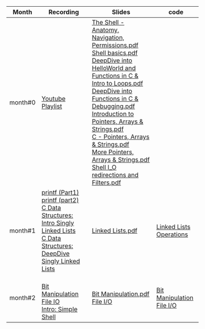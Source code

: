 | Month | Recording | Slides | code |
|----------|---------------------------|--------------------|----|
| month#0 | [Youtube Playlist](https://www.youtube.com/playlist?list=PLyYhUzEei28O-EUhVv9EjDegJoD6lbZ1F) | [The Shell - Anatomy, Navigation, Permissions.pdf](./PDF/The%20Shell%20-%20Anatomy,%20Navigation,%20Permissions.pdf) <br> [Shell basics.pdf](./PDF/Shell%20basics.pdf) <br> [DeepDive into HelloWorld and Functions in C & Intro to Loops.pdf](./PDF/DeepDive%20into%20HelloWorld%20and%20Functions%20in%20C%20&%20Intro%20to%20Loops.pdf) <br> [DeepDive into Functions in C & Debugging.pdf](./PDF/DeepDive%20into%20Functions%20in%20C%20&%20Debugging.pdf) <br> [Introduction to Pointers, Arrays & Strings.pdf](./PDF/Introduction%20to%20Pointers,%20Arrays%20&%20Strings.pdf) <br> [C - Pointers, Arrays & Strings.pdf](./PDF/C%20-%20Pointers,%20Arrays%20&%20Strings.pdf) <br> [More Pointers, Arrays & Strings.pdf](./PDF/More%20Pointers,%20Arrays%20&%20Strings.pdf) <br> [Shell I_O redirections and Filters.pdf](.//PDF/Shell%20I_O%20redirections%20and%20Filters.pdf)|  |
| month#1 | [printf (Part1)](https://us06web.zoom.us/rec/share/W8g_i3DclkYvLJqUCv4CNDXBaa_HuOIwKwDa331WDtvDjfi3crY1ReJDWDZN1TmP.EPg2bjZFWY9BBPof) <br> [printf (part2)](https://us06web.zoom.us/rec/share/BZF7H_eBP4wY1RJE7zIgUEGIVaN2herK8c5c1gYTJLVgVFvruu74S2wLXNuMTBU.7GziWKGrFTCFgR7S) <br> [C Data Structures: Intro Singly Linked Lists](https://us06web.zoom.us/rec/share/37SW5EUesawhQ7HOOhiLmHzDpnkC05QJydHGAM10fV9jCHYCOd3N5KlR5JffzPA.S7bta4QAwc3KERNI) <br> [C Data Structures: DeepDive Singly Linked Lists](https://us06web.zoom.us/rec/share/Mju3KveD-o5N9pUa6Nsr98mgAB_Lx4SMgUOCQyXq3KJdOU6fwOV25KN7gnjPCBfu.d2ClknUlQce1JalA) | [Linked Lists.pdf](./PDF/Linked%20Lists.pdf) <br> | [Linked Lists Operations](./Code/LinkedLists/) <br>  |
| month#2  |  <br> [Bit Manipulation](https://us06web.zoom.us/rec/share/-jSxLpZGo66glrtvkqnJfh3_V6Q8WdGUu6IWiuDIG3Jl7hvuYFVu8-wDta79laUJ.HZ6vqWLyi3ZsJVT-) <br> [File IO](https://us06web.zoom.us/rec/share/X7C_hS24CjMXFt_wSSynvGhoxZWi-zJmjhkefl9lFli5lKNKolbqxKzoIZJipHj0.JNbZOqUDDP2FbNQ6) <br> [Intro: Simple Shell](https://us06web.zoom.us/rec/share/ktlW5C3SWm-pCpggCFTVMQ9gDDIgJZwZ50t2oHVfKOy-tEq5pxMLAnqqQFynsVTQ.32K2gVIB65NshhKq) | [Bit Manipulation.pdf](./PDF/Bit%20Manipulation.pdf) <br> [File I/O](./PDF/File%20I_O.pdf) <br>  |[Bit Manipulation](./Code/BitMan/) <br> [File I/O](./Code/File%20IO/)  <br> |
